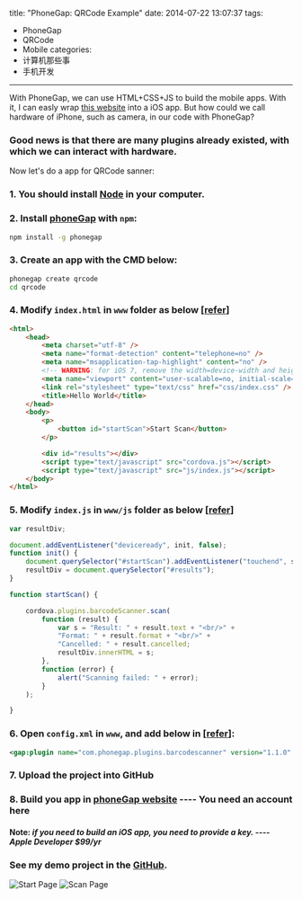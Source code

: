 title: "PhoneGap: QRCode Example"
date: 2014-07-22 13:07:37
tags:
 - PhoneGap
 - QRCode
 - Mobile
categories:
  - 计算机那些事
  - 手机开发
---
With PhoneGap, we can use HTML+CSS+JS to build the mobile apps. With it, I can easly wrap [this website](http://ios-emulator.hzhou.me/) into a iOS app.
But how could we call hardware of iPhone, such as camera, in our code with PhoneGap?
### Good news is that there are many plugins already existed, with which we can interact with hardware.
Now let's do a app for QRCode sanner:
<!-- more -->

### 1. You should install [Node](http://nodejs.org/) in your computer.
### 2. Install [**phoneGap**](http://phonegap.com/install/) with `npm`:

```bash
npm install -g phonegap
```

### 3. Create an app with the CMD below:

```bash
phonegap create qrcode
cd qrcode
```

### 4. Modify `index.html` in `www` folder as below [[refer](https://github.com/cfjedimaster/Cordova-Examples/tree/master/barcode)]

```html
<html>
    <head>
        <meta charset="utf-8" />
        <meta name="format-detection" content="telephone=no" />
        <meta name="msapplication-tap-highlight" content="no" />
        <!-- WARNING: for iOS 7, remove the width=device-width and height=device-height attributes. See https://issues.apache.org/jira/browse/CB-4323 -->
        <meta name="viewport" content="user-scalable=no, initial-scale=1, maximum-scale=1, minimum-scale=1, width=device-width, height=device-height, target-densitydpi=device-dpi" />
        <link rel="stylesheet" type="text/css" href="css/index.css" />
        <title>Hello World</title>
    </head>
    <body>
        <p>
            <button id="startScan">Start Scan</button>
        </p>

        <div id="results"></div>
        <script type="text/javascript" src="cordova.js"></script>
        <script type="text/javascript" src="js/index.js"></script>
    </body>
</html>
```

### 5. Modify `index.js` in `www/js` folder as below [[refer](https://github.com/cfjedimaster/Cordova-Examples/tree/master/barcode)]

```js
var resultDiv;

document.addEventListener("deviceready", init, false);
function init() {
    document.querySelector("#startScan").addEventListener("touchend", startScan, false);
    resultDiv = document.querySelector("#results");
}

function startScan() {

    cordova.plugins.barcodeScanner.scan(
        function (result) {
            var s = "Result: " + result.text + "<br/>" +
            "Format: " + result.format + "<br/>" +
            "Cancelled: " + result.cancelled;
            resultDiv.innerHTML = s;
        },
        function (error) {
            alert("Scanning failed: " + error);
        }
    );

}
```

### 6. Open `config.xml` in `www`, and add below in [[refer](https://build.phonegap.com/plugins/261)]:

```xml
<gap:plugin name="com.phonegap.plugins.barcodescanner" version="1.1.0" />
```

### 7. Upload the project into GitHub

### 8. Build you app in [phoneGap website](https://build.phonegap.com/) ---- You need an account here

#### Note: *if you need to build an iOS app, you need to provide a key. ---- Apple Developer $99/yr*

### See my demo project in the [GitHub](https://github.com/zhouhao/PhoneGap-Test).
![Start Page](https://dn-myblog.qbox.me/img/phoneGap-QRCode/1.jpg "Start Page")
![Scan Page](https://dn-myblog.qbox.me/img/phoneGap-QRCode/2.jpg "Scan Page")  
